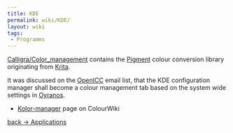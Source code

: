 ```yaml
---
title: KDE
permalink: wiki/KDE/
layout: wiki
tags:
 - Programms
---
```


[Calligra/Color\_management](http://community.kde.org/Calligra/Color_management)
contains the [Pigment](http://community.kde.org/Calligra/Libs/Pigment)
colour conversion library originating from [Krita](/wiki/Krita "wikilink").

It was discussed on the [OpenICC](/wiki/OpenICC "wikilink") email list, that
the KDE configuration manager shall become a colour management tab based
on the system wide settings in [Oyranos](/wiki/Oyranos "wikilink").

-   [Kolor-manager](/wiki/Kolor-manager "wikilink") page on ColourWiki

[back -&gt; Applications](/wiki/Applications "wikilink")
